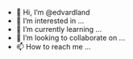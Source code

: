 - 👋 Hi, I’m @edvardland
- 👀 I’m interested in ...
- 🌱 I’m currently learning ...
- 💞️ I’m looking to collaborate on ...
- 📫 How to reach me ...

<!---
edvardland/edvardland is a ✨ special ✨ repository because its `README.md` (this file) appears on your GitHub profile.
You can click the Preview link to take a look at your changes.
--->
